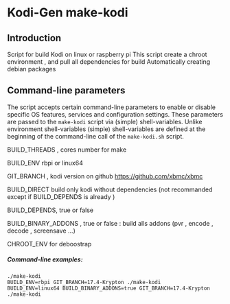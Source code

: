# Kodi-Gen make-kodi
## Introduction
Script for build Kodi on linux or raspberry pi
This script create a chroot environment , and pull all dependencies for build
Automatically creating  debian packages

## Command-line parameters
The script accepts certain command-line parameters to enable or disable specific OS features, services and configuration settings. These parameters are passed to the `make-kodi` script via (simple) shell-variables. Unlike environment shell-variables (simple) shell-variables are defined at the beginning of the command-line call of the `make-kodi.sh` script.


BUILD_THREADS , cores number for make

BUILD_ENV rbpi or linux64

GIT_BRANCH , kodi version on github https://github.com/xbmc/xbmc

BUILD_DIRECT build only kodi without dependencies (not recommanded except if BUILD_DEPENDS is already )

BUILD_DEPENDS, true or false

BUILD_BINARY_ADDONS , true or false : build alls addons  (pvr , encode , decode , screensave ...)

CHROOT_ENV for deboostrap


##### Command-line examples:
```shell
./make-kodi
BUILD_ENV=rbpi GIT_BRANCH=17.4-Krypton ./make-kodi
BUILD_ENV=linux64 BUILD_BINARY_ADDONS=true GIT_BRANCH=17.4-Krypton ./make-kodi
```
